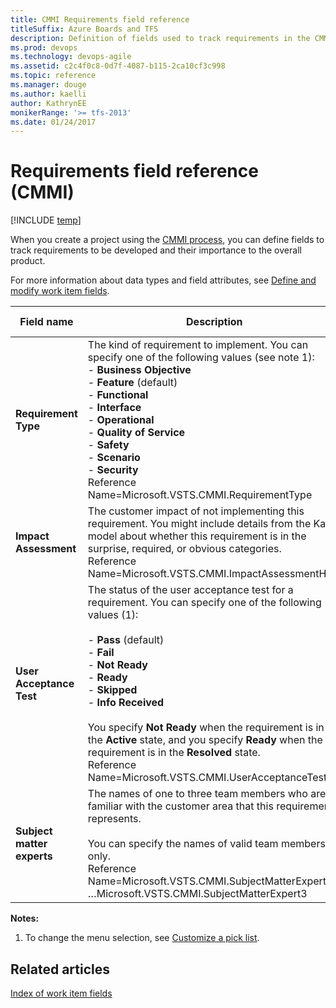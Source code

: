 ```yaml
---
title: CMMI Requirements field reference 
titleSuffix: Azure Boards and TFS
description: Definition of fields used to track requirements in the CMMI process for Azure Boards & Team Foundation Server  
ms.prod: devops
ms.technology: devops-agile
ms.assetid: c2c4f0c8-0d7f-4087-b115-2ca10cf3c998
ms.topic: reference
ms.manager: douge
ms.author: kaelliauthor: KathrynEE
monikerRange: '>= tfs-2013'
ms.date: 01/24/2017
---
```


# Requirements field reference (CMMI)

[!INCLUDE [temp](../../../_shared/version-vsts-tfs-all-versions.md)]

When you create a project using the [CMMI process](../cmmi-process.md), you can define fields to track requirements to be developed and their importance to the overall product.  
  
 For more information about data types and field attributes, see [Define and modify work item fields](../../../../reference/xml/define-modify-work-item-fields.md).  
  
|**Field name**|**Description**|**Data type**|**Reportable type**|**Index**|  
|--------------------|---------------------|-------------------|--------------------------------------------------------|----------------------------------------------|  
|**Requirement Type**|The kind of requirement to implement. You can specify one of the following values (see note 1):<br /> -   **Business Objective**<br />-   **Feature** (default)<br />-   **Functional**<br />-   **Interface**<br />-   **Operational**<br />-   **Quality of Service**<br />-   **Safety**<br />-   **Scenario**<br />-   **Security**<br />Reference Name=Microsoft.VSTS.CMMI.RequirementType|String|Dimension|False|  
|**Impact Assessment**|The customer impact of not implementing this requirement. You might include details from the Kano model about whether this requirement is in the surprise, required, or obvious categories.<br />Reference Name=Microsoft.VSTS.CMMI.ImpactAssessmentHtml|HTML|None|False|  
|**User Acceptance Test**|The status of the user acceptance test for a requirement. You can specify one of the following values (1):<br /><br /> -   **Pass** (default)<br />-   **Fail**<br />-   **Not Ready**<br />-   **Ready**<br />-   **Skipped**<br />-   **Info Received**<br /><br /> You specify **Not Ready** when the requirement is in the **Active** state, and you specify **Ready** when the requirement is in the **Resolved** state.<br />Reference Name=Microsoft.VSTS.CMMI.UserAcceptanceTest|String|None|False|  
|**Subject matter experts**|The names of one to three team members who are familiar with the customer area that this requirement represents.<br/><br /> You can specify the names of valid team members only.<br />Reference Name=Microsoft.VSTS.CMMI.SubjectMatterExpert1 &hellip;Microsoft.VSTS.CMMI.SubjectMatterExpert3|String|None|False|  
  
 **Notes:**  
  
1.  To change the menu selection, see [Customize a pick list](../../../../reference/add-modify-field.md).  
  
## Related articles
 [Index of work item fields](../work-item-field.md)